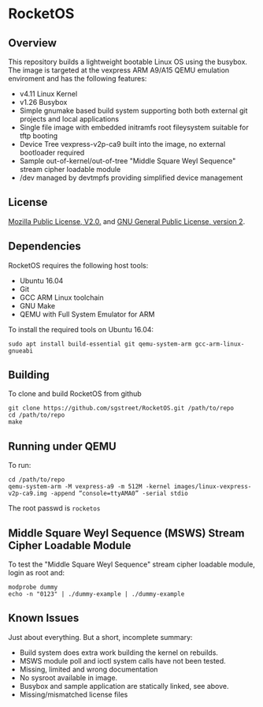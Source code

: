 # RocketOS

## Overview

This repository builds a lightweight bootable Linux OS using the busybox. The image is targeted at the vexpress ARM A9/A15 QEMU emulation enviroment and has the following features:

* v4.11 Linux Kernel
* v1.26 Busybox
* Simple gnumake based build system supporting both both external git projects and local applications
* Single file image with embedded initramfs root fileysystem suitable for tftp booting
* Device Tree vexpress-v2p-ca9 built into the image, no external bootloader required
* Sample out-of-kernel/out-of-tree "Middle Square Weyl Sequence" stream cipher loadable module
* /dev managed by devtmpfs providing simplified device management

## License

[Mozilla Public License, V2.0.](http://mozilla.org/MPL/2.0) and [GNU General Public License, version 2](https://www.gnu.org/licenses/gpl-2.0.html).

## Dependencies

RocketOS requires the following host tools:

* Ubuntu 16.04
* Git
* GCC ARM Linux toolchain
* GNU Make
* QEMU with Full System Emulator for ARM

To install the required tools on Ubuntu 16.04:

`sudo apt install build-essential git qemu-system-arm gcc-arm-linux-gnueabi`

## Building

To clone and build RocketOS from github

```
git clone https://github.com/sgstreet/RocketOS.git /path/to/repo
cd /path/to/repo
make
```

## Running under QEMU

To run:

```
cd /path/to/repo
qemu-system-arm -M vexpress-a9 -m 512M -kernel images/linux-vexpress-v2p-ca9.img -append “console=ttyAMA0” -serial stdio
```

The root passwd is `rocketos`

## Middle Square Weyl Sequence (MSWS) Stream Cipher Loadable Module

To test the "Middle Square Weyl Sequence" stream cipher loadable module, login as root and:

```
modprobe dummy
echo -n "0123" | ./dummy-example | ./dummy-example
```

## Known Issues

Just about everything. But a short, incomplete summary:

* Build system does extra work building the kernel on rebuilds.
* MSWS module poll and ioctl system calls have not been tested.
* Missing, limited and wrong documentation
* No sysroot available in image.
* Busybox and sample application are statically linked, see above.
* Missing/mismatched license files












